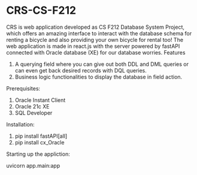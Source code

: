 # CRS-CS-F212
CRS is web application developed as CS F212 Database System Project, which offers an amazing interface to interact with the database schema for renting a bicycle and also providing your own bicycle for rental too! The web application is made in react.js with the server powered by fastAPI connected with Oracle database (XE) for our database worries.
Features
1. A querying field where you can give out both DDL and DML queries or can even get back desired records with DQL queries.
2. Business logic functionalities to display the database in field action.

Prerequisites:

1. Oracle Instant Client
2. Oracle 21c XE
3. SQL Developer

Installation:

1. pip install fastAPI[all]
2. pip install cx_Oracle

Starting up the appliction:

uvicorn app.main:app
